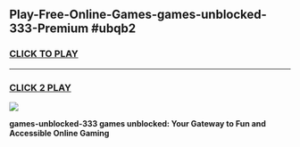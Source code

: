 
## Play-Free-Online-Games-games-unblocked-333-Premium #ubqb2
<h3>
<a href="https://premium.freeplayer.one?title=games-unblocked-333&ref=8M">CLICK TO PLAY</a></h3>
<hr>

<h3>
<a href="https://premium.freeplayer.one?title=games-unblocked-333&ref=8M">CLICK 2 PLAY</a>
  
</h3>

<a href="https://premium.freeplayer.one?title=games-unblocked-333&ref=8M"><img src="https://clearcache.store/games.png"></a>


**games-unblocked-333 games unblocked: Your Gateway to Fun and Accessible Online Gaming**
